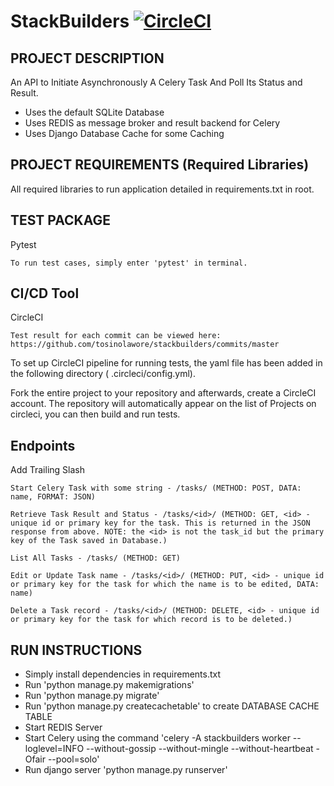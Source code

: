 # StackBuilders [![CircleCI](https://circleci.com/gh/tosinolawore/stackbuilders/tree/master.svg?style=svg)](https://circleci.com/gh/tosinolawore/stackbuilders/tree/master)

PROJECT DESCRIPTION
--------------------
An API to Initiate Asynchronously A Celery Task And Poll Its Status and Result.

- Uses the default SQLite Database
- Uses REDIS as message broker and result backend for Celery
- Uses Django Database Cache for some Caching

PROJECT REQUIREMENTS (Required Libraries)
-----------------------------------------
All required libraries to run application detailed in requirements.txt in root.

TEST PACKAGE
-------------------
Pytest
```
To run test cases, simply enter 'pytest' in terminal.
```

CI/CD Tool
-------------------
CircleCI 

```
Test result for each commit can be viewed here: https://github.com/tosinolawore/stackbuilders/commits/master
```

To set up CircleCI pipeline for running tests, the yaml file has been added in the following directory (
.circleci/config.yml).

Fork the entire project to your repository and afterwards, create a CircleCI account. The repository will
automatically appear on the list of Projects on circleci, you can then build and run tests.

Endpoints 
-------------------
Add Trailing Slash

```
Start Celery Task with some string - /tasks/ (METHOD: POST, DATA: name, FORMAT: JSON)

Retrieve Task Result and Status - /tasks/<id>/ (METHOD: GET, <id> - unique id or primary key for the task. This is returned in the JSON response from above. NOTE: the <id> is not the task_id but the primary key of the Task saved in Database.)

List All Tasks - /tasks/ (METHOD: GET)

Edit or Update Task name - /tasks/<id>/ (METHOD: PUT, <id> - unique id or primary key for the task for which the name is to be edited, DATA: name)

Delete a Task record - /tasks/<id>/ (METHOD: DELETE, <id> - unique id or primary key for the task for which record is to be deleted.)

```

RUN INSTRUCTIONS
-------------------
- Simply install dependencies in requirements.txt
- Run 'python manage.py makemigrations'
- Run 'python manage.py migrate'
- Run 'python manage.py createcachetable' to create DATABASE CACHE TABLE
- Start REDIS Server
- Start Celery using the command 'celery -A stackbuilders worker --loglevel=INFO --without-gossip --without-mingle --without-heartbeat -Ofair --pool=solo'
- Run django server 'python manage.py runserver'


